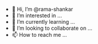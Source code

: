 - 👋 Hi, I’m @rama-shankar
- 👀 I’m interested in ...
- 🌱 I’m currently learning ...
- 💞️ I’m looking to collaborate on ...
- 📫 How to reach me ...

<!---
rama-shankar/rama-shankar is a ✨ special ✨ repository because its `README.md` (this file) appears on your GitHub profile.
You can click the Preview link to take a look at your changes.
--->
